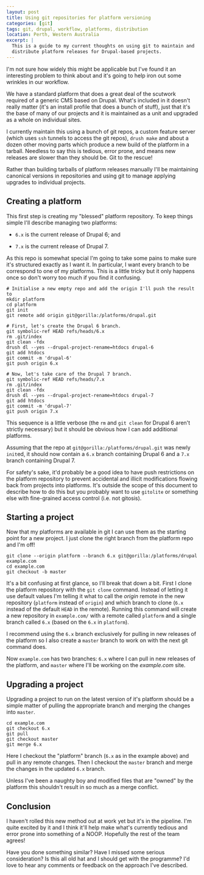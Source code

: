 ```yaml
---
layout: post
title: Using git repositories for platform versioning
categories: [git]
tags: git, drupal, workflow, platforms, distribution
location: Perth, Western Australia
excerpt: |
  This is a guide to my current thoughts on using git to maintain and
  distribute platform releases for Drupal-based projects.
---
```


I'm not sure how widely this might be applicable but I've found it an
interesting problem to think about and it's going to help iron out some
wrinkles in our workflow.

We have a standard platform that does a great deal of the scutwork required of
a generic CMS based on Drupal. What's included in it doesn't really matter
(it's an install profile that does a bunch of stuff), just that it's the base
of many of our projects and it is maintained as a unit and upgraded as a whole
on individual sites.

I currently maintain this using a bunch of git repos, a custom feature server
(which uses `ssh` tunnels to access the git repos), `drush make` and about a
dozen other moving parts which produce a new build of the platform in a
tarball. Needless to say this is tedious, error prone, and means new releases
are slower than they should be. Git to the rescue!

Rather than building tarballs of platform releases manually I'll be
maintaining canonical versions in repositories and using git to manage
applying upgrades to individual projects.

Creating a platform
-------------------

This first step is creating my "blessed" platform repository. To keep things
simple I'll describe managing two platforms:

- `6.x` is the current release of Drupal 6; and

- `7.x` is the current release of Drupal 7.

As this repo is somewhat special I'm going to take some pains to make sure
it's structured exactly as I want it. In particular, I want every branch to be
correspond to one of my platforms. This is a little tricky but it only happens
once so don't worry too much if you find it confusing.

    # Initialise a new empty repo and add the origin I'll push the result to
    mkdir platform
    cd platform
    git init
    git remote add origin git@gorilla:/platforms/drupal.git

    # First, let's create the Drupal 6 branch.
    git symbolic-ref HEAD refs/heads/6.x
    rm .git/index
    git clean -fdx
    drush dl --yes --drupal-project-rename=htdocs drupal-6
    git add htdocs
    git commit -m 'drupal-6'
    git push origin 6.x

    # Now, let's take care of the Drupal 7 branch.
    git symbolic-ref HEAD refs/heads/7.x
    rm .git/index
    git clean -fdx
    drush dl --yes --drupal-project-rename=htdocs drupal-7
    git add htdocs
    git commit -m 'drupal-7'
    git push origin 7.x

This sequence is a little verbose (the `rm` and `git clean` for Drupal 6
aren't strictly necessary) but it should be obvious how I can add additional
platforms.

Assuming that the repo at `git@gorilla:/platforms/drupal.git` was newly
`init`ed, it should now contain a `6.x` branch containing Drupal 6 and a `7.x`
branch containing Drupal 7.

For safety's sake, it'd probably be a good idea to have push restrictions on
the platform repository to prevent accidental and illicit modifications
flowing back from projects into platforms. It's outside the scope of this
document to describe how to do this but you probably want to use `gitolite` or
something else with fine-grained access control (i.e. not gitosis).

Starting a project
------------------

Now that my platforms are available in git I can use them as the starting
point for a new project. I just clone the right branch from the platform repo
and I'm off!

    git clone --origin platform --branch 6.x git@gorilla:/platforms/drupal example.com
    cd example.com
    git checkout -b master

It's a bit confusing at first glance, so I'll break that down a bit. First I
clone the platform repository with the `git clone` command. Instead of letting
it use default values I'm telling it what to call the *origin* remote in the
new repository (`platform` instead of `origin`) and which branch to clone
(`6.x` instead of the default `HEAD` in the remote). Running this command will
create a new repository in `example.com/` with a remote called `platform` and
a single branch called `6.x` (based on the `6.x` in `platform`).

I recommend using the `6.x` branch exclusively for pulling in new releases of
the platform so I also create a `master` branch to work on with the next git
command does.

Now `example.com` has two branches: `6.x` where I can pull in new releases of
the platform, and `master` where I'll be working on the *example.com* site.

Upgrading a project
-------------------

Upgrading a project to run on the latest version of it's platform should be a
simple matter of pulling the appropriate branch and merging the changes into
`master`.

    cd example.com
    git checkout 6.x
    git pull
    git checkout master
    git merge 6.x

Here I checkout the "platform" branch (`6.x` as in the example above) and pull
in any remote changes. Then I checkout the `master` branch and merge the
changes in the updated `6.x` branch.

Unless I've been a naughty boy and modified files that are "owned" by the
platform this shouldn't result in so much as a merge conflict.

Conclusion
----------

I haven't rolled this new method out at work yet but it's in the pipeline. I'm
quite excited by it and I think it'll help make what's currently tedious and
error prone into something of a NOOP. Hopefully the rest of the team agrees!

Have you done something similar? Have I missed some serious consideration? Is
this all old hat and I should get with the programme? I'd love to hear any
comments or feedback on the approach I've described.
